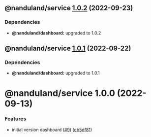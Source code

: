 ## @nanduland/service [1.0.2](https://github.com/taskforcesh/nandu/compare/@nanduland/service@1.0.1...@nanduland/service@1.0.2) (2022-09-23)





### Dependencies

* **@nanduland/dashboard:** upgraded to 1.0.2

## @nanduland/service [1.0.1](https://github.com/taskforcesh/nandu/compare/@nanduland/service@1.0.0...@nanduland/service@1.0.1) (2022-09-22)





### Dependencies

* **@nanduland/dashboard:** upgraded to 1.0.1

# @nanduland/service 1.0.0 (2022-09-13)


### Features

* initial version dashboard ([#9](https://github.com/taskforcesh/nandu/issues/9)) ([eb5df81](https://github.com/taskforcesh/nandu/commit/eb5df814d808807ef45b133467e9aaf95441215a))
